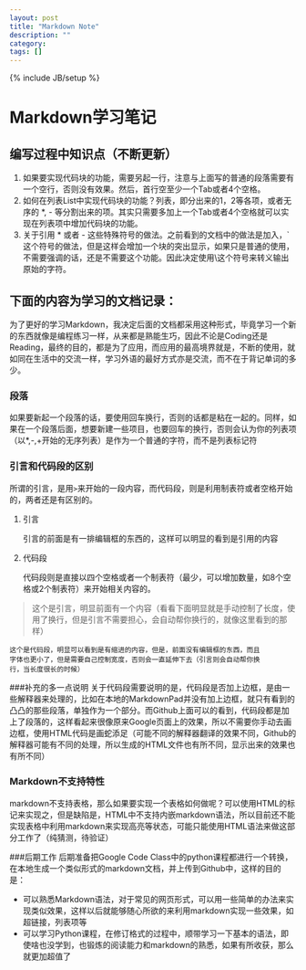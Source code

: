```yaml
---
layout: post
title: "Markdown Note"
description: ""
category: 
tags: []
---
```

{% include JB/setup %}

Markdown学习笔记
===================

## 编写过程中知识点（不断更新）
1. 如果要实现代码块的功能，需要另起一行，注意与上面写的普通的段落需要有一个空行，否则没有效果。然后，首行空至少一个Tab或者4个空格。
2. 如何在列表List中实现代码块的功能？列表，即分出来的1，2等各项，或者无序的 *, - 等分割出来的项。其实只需要多加上一个Tab或者4个空格就可以实现在列表项中增加代码块的功能。
3. 关于引用 * 或者 - 这些特殊符号的做法。之前看到的文档中的做法是加入，\` 这个符号的做法，但是这样会增加一个块的突出显示，如果只是普通的使用，不需要强调的话，还是不需要这个功能。因此决定使用\这个符号来转义输出原始的字符。



## 下面的内容为学习的文档记录：

为了更好的学习Markdown，我决定后面的文档都采用这种形式，毕竟学习一个新的东西就像是编程练习一样，从来都是熟能生巧，因此不论是Coding还是Reading，最终的目的，都是为了应用，而应用的最高境界就是，不断的使用，就如同在生活中的交流一样，学习外语的最好方式亦是交流，而不在于背记单词的多少。

### 段落
如果要新起一个段落的话，要使用回车换行，否则的话都是粘在一起的。同样，如果在一个段落后面，想要新建一些项目，也要回车的换行，否则会认为你的列表项（以*,-,+开始的无序列表）是作为一个普通的字符，而不是列表标记符

### 引言和代码段的区别
所谓的引言，是用`>`来开始的一段内容，而代码段，则是利用制表符或者空格开始的，两者还是有区别的。

1. 引言

    引言的前面是有一排编辑框的东西的，这样可以明显的看到是引用的内容
2. 代码段
    
    代码段则是直接以四个空格或者一个制表符（最少，可以增加数量，如8个空格或2个制表符）来开始相关内容的。

> 这个是引言，明显前面有一个内容（看看下面明显就是手动控制了长度，使用了换行，但是引言不需要担心，会自动帮你换行的，就像这里看到的那样）

    这个是代码段，明显可以看到是有缩进的内容，但是，前面没有编辑框的东西，而且
    字体也更小了，但是需要自己控制宽度，否则会一直延伸下去（引言则会自动帮你换
    行，当长度很长的时候）

###补充的多一点说明
关于代码段需要说明的是，代码段是否加上边框，是由一些解释器来处理的，比如在本地的MarkdownPad并没有加上边框，就只有看到的凸凸的那些段落，单独作为一个部分。而Github上面可以的看到，代码段都是加上了段落的，这样看起来很像原来Google页面上的效果，所以不需要你手动去画边框，使用HTML代码是画蛇添足（可能不同的解释器翻译的效果不同，Github的解释器可能有不同的处理，所以生成的HTML文件也有所不同，显示出来的效果也有所不同）

### Markdown不支持特性
markdown不支持表格，那么如果要实现一个表格如何做呢？可以使用HTML的标记来实现之，但是缺陷是，HTML中不支持内嵌markdown语法，所以目前还不能实现表格中利用markdown来实现高亮等状态，可能只能使用HTML语法来做这部分工作了（纯猜测，待验证）

###后期工作
后期准备把Google Code Class中的python课程都进行一个转换，在本地生成一个类似形式的markdown文档，并上传到Github中，这样的目的是：

+ 可以熟悉Markdown语法，对于常见的网页形式，可以用一些简单的办法来实现类似效果，这样以后就能够随心所欲的来利用markdown实现一些效果，如超链接，列表项等
+ 可以学习Python课程，在修订格式的过程中，顺带学习一下基本的语法，即使啥也没学到，也锻炼的阅读能力和markdown的熟悉，如果有所收获，那么就更加超值了
